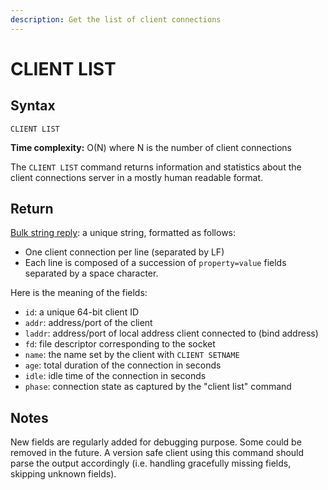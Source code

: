 ```yaml
---
description: Get the list of client connections
---
```


# CLIENT LIST

## Syntax

    CLIENT LIST

**Time complexity:** O(N) where N is the number of client connections

The `CLIENT LIST` command returns information and statistics about the client
connections server in a mostly human readable format.


## Return

[Bulk string reply](https://redis.io/docs/reference/protocol-spec#resp-bulk-strings): a unique string, formatted as follows:

* One client connection per line (separated by LF)
* Each line is composed of a succession of `property=value` fields separated
  by a space character.

Here is the meaning of the fields:

* `id`: a unique 64-bit client ID
* `addr`: address/port of the client
* `laddr`: address/port of local address client connected to (bind address)
* `fd`: file descriptor corresponding to the socket
* `name`: the name set by the client with `CLIENT SETNAME`
* `age`: total duration of the connection in seconds
* `idle`: idle time of the connection in seconds
* `phase`: connection state as captured by the "client list" command


## Notes

New fields are regularly added for debugging purpose. Some could be removed
in the future. A version safe client using this command should parse
the output accordingly (i.e. handling gracefully missing fields, skipping
unknown fields).

